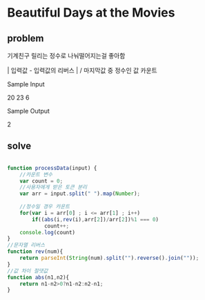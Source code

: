 # Beautiful Days at the Movies

## problem

기계친구 릴리는 정수로 나눠떨어지는걸 좋아함

| 입력값 - 입력값의 리버스 | / 마지막값 중 정수인 값 카운트

Sample Input

20 23 6

Sample Output

2

## solve 
```javascript

function processData(input) {
    //카운트 변수 
    var count = 0; 
    //사용자에게 받은 토큰 분리 
    var arr = input.split(" ").map(Number);
    
    //정수일 경우 카운트
    for(var i = arr[0] ; i <= arr[1] ; i++)
        if((abs(i,rev(i),arr[2])/arr[2])%1 === 0)
            count++;
    console.log(count)
} 
//문자열 리버스 
function rev(num){
    return parseInt(String(num).split("").reverse().join(""));
}
//값 차이 절댓값 
function abs(n1,n2){
    return n1-n2>0?n1-n2:n2-n1;
}


```